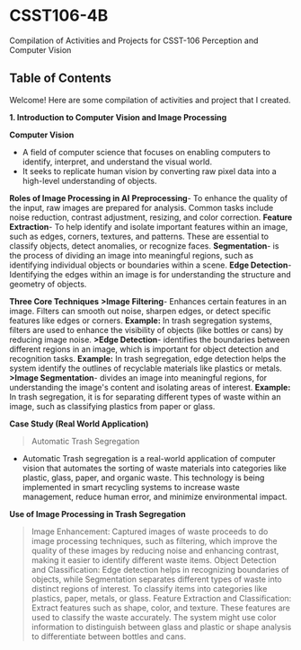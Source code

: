 # CSST106-4B

Compilation of Activities and Projects for CSST-106 Perception and Computer Vision

## Table of Contents

Welcome! Here are some compilation of activities and project that I created.

**1. Introduction to Computer Vision and Image Processing**

**Computer Vision**
- A field of computer science that focuses on enabling computers to identify, interpret, and understand the visual world.
- It seeks to replicate human vision by converting raw pixel data into a high-level understanding of objects.

**Roles of Image Processing in AI**
**Preprocessing**- To enhance the quality of the input, raw images are prepared for analysis. Common tasks include noise reduction, contrast adjustment, resizing, and color correction. 
**Feature Extraction**- To help identify and isolate important features within an image, such as edges, corners, textures, and patterns. These are essential to classify objects, detect anomalies, or recognize faces.
**Segmentation**- is the process of dividing an image into meaningful regions, such as identifying individual objects or boundaries within a scene. 
**Edge Detection**- Identifying the edges within an image is for understanding the structure and geometry of objects.

**Three Core Techniques**
**>Image Filtering**- Enhances certain features in an image. Filters can smooth out noise, sharpen edges, or detect specific features like edges or corners.
**Example:** In trash segregation systems, filters are used to enhance the visibility of objects (like bottles or cans) by reducing image noise.
**>Edge Detection**- identifies the boundaries between different regions in an image, which is important for object detection and recognition tasks.
**Example:** In trash segregation, edge detection helps the system identify the outlines of recyclable materials like plastics or metals.
**>Image Segmentation**- divides an image into meaningful regions, for understanding the image's content and isolating areas of interest.
**Example:** In trash segregation, it is for separating different types of waste within an image, such as classifying plastics from paper or glass.

**Case Study (Real World Application)**
> Automatic Trash Segregation
- Automatic Trash segregation is a real-world application of computer vision that automates the sorting of waste materials into categories like plastic, glass, paper, and organic waste. This technology is being implemented in smart recycling systems to increase waste management, reduce human error, and minimize environmental impact.

**Use of Image Processing in Trash Segregation**
> Image Enhancement: Captured images of waste proceeds to do image processing techniques, such as filtering, which improve the quality of these images by reducing noise and enhancing contrast, making it easier to identify different waste items.
> Object Detection and Classification: Edge detection helps in recognizing boundaries of objects, while Segmentation separates different types of waste into distinct regions of interest. To classify items into categories like plastics, paper, metals, or glass.
> Feature Extraction and Classification: Extract features such as shape, color, and texture. These features are used to classify the waste accurately.  The system might use color information to distinguish between glass and plastic or shape analysis to differentiate between bottles and cans.

